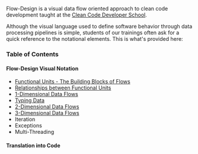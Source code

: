 Flow-Design is a visual data flow oriented approach to clean code development taught at the [Clean Code Developer School](http://ccd-school.de).

Although the visual language used to define software behavior through data processing pipelines is simple, students of our trainings often ask for a quick reference to the notational elements. This is what's provided here:

### Table of Contents

#### Flow-Design Visual Notation

* [Functional Units - The Building Blocks of Flows](Functional-Units--as-the-Building-Blocks-of-Flows)
* [Relationships between Functional Units](Relationships-between-Functional-Units)
* [1-Dimensional Data Flows](1-Dimensional-Data-Flows)
* [Typing Data](Typing-Data)
* [2-Dimensional Data Flows](2-Dimensional-Data-Flows)
* [3-Dimensional Data Flows](3-Dimensional-Data-Flows)
* Iteration
* Exceptions
* Multi-Threading

#### Translation into Code